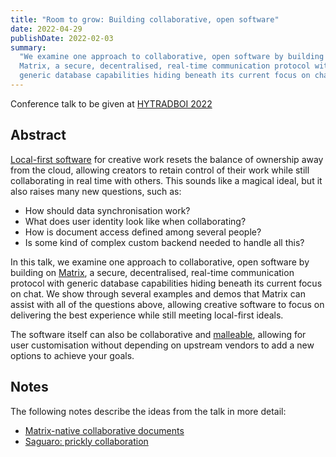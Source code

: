 ```yaml
---
title: "Room to grow: Building collaborative, open software"
date: 2022-04-29
publishDate: 2022-02-03
summary:
  "We examine one approach to collaborative, open software by building on
  Matrix, a secure, decentralised, real-time communication protocol with
  generic database capabilities hiding beneath its current focus on chat."
---
```


Conference talk to be given at [HYTRADBOI 2022](https://www.hytradboi.com/)

## Abstract

[Local-first software](https://www.inkandswitch.com/local-first/) for creative
work resets the balance of ownership away from the cloud, allowing creators to
retain control of their work while still collaborating in real time with others.
This sounds like a magical ideal, but it also raises many new questions, such
as:

* How should data synchronisation work?
* What does user identity look like when collaborating?
* How is document access defined among several people?
* Is some kind of complex custom backend needed to handle all this?

In this talk, we examine one approach to collaborative, open software by
building on [Matrix](https://matrix.org/), a secure, decentralised, real-time
communication protocol with generic database capabilities hiding beneath its
current focus on chat. We show through several examples and demos that Matrix
can assist with all of the questions above, allowing creative software to focus
on delivering the best experience while still meeting local-first ideals.

The software itself can also be collaborative and
[malleable](https://malleable.systems/), allowing for user customisation without
depending on upstream vendors to add a new options to achieve your goals.

## Notes

The following notes describe the ideas from the talk in more detail:

* [Matrix-native collaborative documents](https://github.com/matrix-org/collaborative-documents/blob/main/docs/collaborative-documents.md)
* [Saguaro: prickly collaboration](https://github.com/matrix-org/collaborative-documents/blob/main/docs/saguaro.md)
